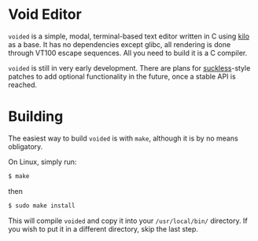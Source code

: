 # Void Editor

`voided` is a simple, modal, terminal-based text editor written in C using [kilo](https://github.com/antirez/kilo) as a base. 
It has no dependencies except glibc, all rendering is done through VT100 escape sequences.
All you need to build it is a C compiler.

`voided` is still in very early development. There are plans for [suckless](https://suckless.org/)-style patches to add optional functionality in the future, once a stable API is reached.  

# Building

The easiest way to build `voided` is with `make`, although it is by no means obligatory.

On Linux, simply run:
```sh
$ make
```
then
```sh
$ sudo make install
```

This will compile `voided` and copy it into your `/usr/local/bin/` directory. If you wish to put it in a different directory, skip the last step.

